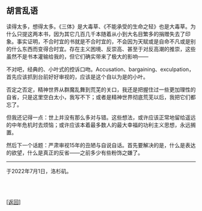 ## 胡言乱语

读得太多，想得太多。《三体》是大毒草、《不能承受的生命之轻》也是大毒草。为什么只提这两本书，因为其它几百几千本随着从小到大名目繁多的捐赠失去了印象。事实证明，不合时宜的书就是不合时宜的，不会因为天赋或是自命不凡或是别的什么东西而变得合时宜。存在主义困境、反崇高、甚至于对反高潮的推崇，这些虽然不是书本灌输给我的，但它们确实带来了极大的影响——

不对吧，经典的、小叶式的控诉口吻。Accusation、bargaining、exculpation，首先应该抓到台前好好审视的，应该是这个自以为是的小叶。

否定之否定，精神世界从群魔乱舞到荒芜的关口，我还是把握住过一些更加理性的自省，只是这里空白太小，我写不下；或者是精神世界彻底荒芜以后，我把它们都忘了。

但我还记得一点：世上并没有那么多对与错。这些想法，或许应该正常地留给遥远的中年危机时去烦恼；或许应该本着最多数人的最大幸福的功利主义思想，永远搁置。

然后下一个话题：严肃审视15年的丑陋与自说自话。首先要解决的是，什么是表达的欲望，什么是真正的反省——之前多少有些粉饰之嫌了。

------

于2022年7月1日，洛杉矶。

<br>

<br>

[[返回]](../../../../sites/小作文们/碎碎念.md)
